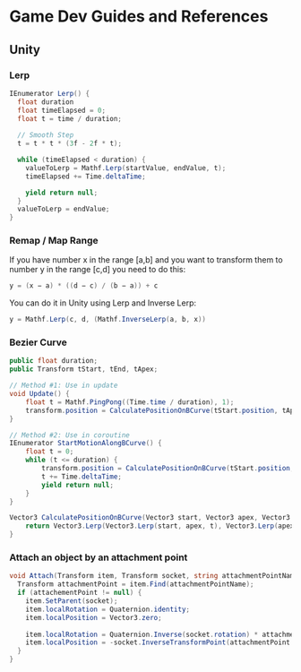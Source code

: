 # Game Dev Guides and References

## Unity

### Lerp
```csharp
IEnumerator Lerp() {
  float duration
  float timeElapsed = 0;
  float t = time / duration;
  
  // Smooth Step
  t = t * t * (3f - 2f * t);

  while (timeElapsed < duration) {
    valueToLerp = Mathf.Lerp(startValue, endValue, t);
    timeElapsed += Time.deltaTime;

    yield return null;
  }
  valueToLerp = endValue;
}
```

### Remap / Map Range
If you have number x in the range [a,b] and you want to transform them to number y in the range [c,d] you need to do this:
```csharp
y = (x − a) * ((d − c) / (b − a)) + c
```
You can do it in Unity using Lerp and Inverse Lerp:
```csharp
y = Mathf.Lerp(c, d, (Mathf.InverseLerp(a, b, x))
```

### Bezier Curve

```csharp
public float duration;
public Transform tStart, tEnd, tApex;

// Method #1: Use in update
void Update() {
    float t = Mathf.PingPong((Time.time / duration), 1);
    transform.position = CalculatePositionOnBCurve(tStart.position, tApex.position, tEnd.position, t);
}

// Method #2: Use in coroutine
IEnumerator StartMotionAlongBCurve() {
    float t = 0;
    while (t <= duration) {
        transform.position = CalculatePositionOnBCurve(tStart.position, tApex.position, tEnd.position, t);
        t += Time.deltaTime;
        yield return null;
    }
}

Vector3 CalculatePositionOnBCurve(Vector3 start, Vector3 apex, Vector3 end, float t) {
    return Vector3.Lerp(Vector3.Lerp(start, apex, t), Vector3.Lerp(apex, end, t), t);
}
```

### Attach an object by an attachment point
```csharp
void Attach(Transform item, Transform socket, string attachmentPointName) {
  Transform attachmentPoint = item.Find(attachmentPointName);
  if (attachementPoint != null) {
    item.SetParent(socket);
    item.localRotation = Quaternion.identity;
    item.localPosition = Vector3.zero;
    
    item.localRotation = Quaternion.Inverse(socket.rotation) * attachmentPoint.rotation;
    item.localPosition = -socket.InverseTransformPoint(attachmentPoint.position);
  }
}
```
